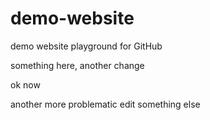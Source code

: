 # demo-website
demo website playground for GitHub

something here, another change

ok now

another more problematic edit
something else
